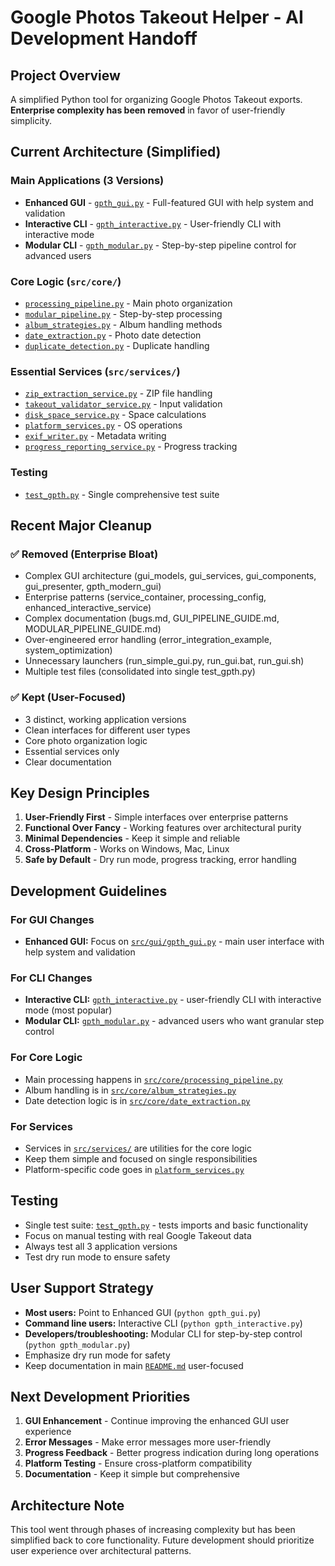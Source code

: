 # Google Photos Takeout Helper - AI Development Handoff

## Project Overview
A simplified Python tool for organizing Google Photos Takeout exports. **Enterprise complexity has been removed** in favor of user-friendly simplicity.

## Current Architecture (Simplified)

### Main Applications (3 Versions)
- **Enhanced GUI** - [`gpth_gui.py`](gpth_gui.py:1) - Full-featured GUI with help system and validation
- **Interactive CLI** - [`gpth_interactive.py`](gpth_interactive.py:1) - User-friendly CLI with interactive mode
- **Modular CLI** - [`gpth_modular.py`](gpth_modular.py:1) - Step-by-step pipeline control for advanced users

### Core Logic (`src/core/`)
- [`processing_pipeline.py`](src/core/processing_pipeline.py:1) - Main photo organization
- [`modular_pipeline.py`](src/core/modular_pipeline.py:1) - Step-by-step processing
- [`album_strategies.py`](src/core/album_strategies.py:1) - Album handling methods
- [`date_extraction.py`](src/core/date_extraction.py:1) - Photo date detection
- [`duplicate_detection.py`](src/core/duplicate_detection.py:1) - Duplicate handling

### Essential Services (`src/services/`)
- [`zip_extraction_service.py`](src/services/zip_extraction_service.py:1) - ZIP file handling
- [`takeout_validator_service.py`](src/services/takeout_validator_service.py:1) - Input validation
- [`disk_space_service.py`](src/services/disk_space_service.py:1) - Space calculations
- [`platform_services.py`](src/services/platform_services.py:1) - OS operations
- [`exif_writer.py`](src/services/exif_writer.py:1) - Metadata writing
- [`progress_reporting_service.py`](src/services/progress_reporting_service.py:1) - Progress tracking

### Testing
- [`test_gpth.py`](test_gpth.py:1) - Single comprehensive test suite

## Recent Major Cleanup

### ✅ Removed (Enterprise Bloat)
- Complex GUI architecture (gui_models, gui_services, gui_components, gui_presenter, gpth_modern_gui)
- Enterprise patterns (service_container, processing_config, enhanced_interactive_service)
- Complex documentation (bugs.md, GUI_PIPELINE_GUIDE.md, MODULAR_PIPELINE_GUIDE.md)
- Over-engineered error handling (error_integration_example, system_optimization)
- Unnecessary launchers (run_simple_gui.py, run_gui.bat, run_gui.sh)
- Multiple test files (consolidated into single test_gpth.py)

### ✅ Kept (User-Focused)
- 3 distinct, working application versions
- Clean interfaces for different user types
- Core photo organization logic
- Essential services only
- Clear documentation

## Key Design Principles

1. **User-Friendly First** - Simple interfaces over enterprise patterns
2. **Functional Over Fancy** - Working features over architectural purity
3. **Minimal Dependencies** - Keep it simple and reliable
4. **Cross-Platform** - Works on Windows, Mac, Linux
5. **Safe by Default** - Dry run mode, progress tracking, error handling

## Development Guidelines

### For GUI Changes
- **Enhanced GUI:** Focus on [`src/gui/gpth_gui.py`](src/gui/gpth_gui.py:1) - main user interface with help system and validation

### For CLI Changes
- **Interactive CLI:** [`gpth_interactive.py`](gpth_interactive.py:1) - user-friendly CLI with interactive mode (most popular)
- **Modular CLI:** [`gpth_modular.py`](gpth_modular.py:1) - advanced users who want granular step control

### For Core Logic
- Main processing happens in [`src/core/processing_pipeline.py`](src/core/processing_pipeline.py:1)
- Album handling is in [`src/core/album_strategies.py`](src/core/album_strategies.py:1)
- Date detection logic is in [`src/core/date_extraction.py`](src/core/date_extraction.py:1)

### For Services
- Services in [`src/services/`](src/services/) are utilities for the core logic
- Keep them simple and focused on single responsibilities
- Platform-specific code goes in [`platform_services.py`](src/services/platform_services.py:1)

## Testing
- Single test suite: [`test_gpth.py`](test_gpth.py:1) - tests imports and basic functionality
- Focus on manual testing with real Google Takeout data
- Always test all 3 application versions
- Test dry run mode to ensure safety

## User Support Strategy
- **Most users:** Point to Enhanced GUI (`python gpth_gui.py`)
- **Command line users:** Interactive CLI (`python gpth_interactive.py`)
- **Developers/troubleshooting:** Modular CLI for step-by-step control (`python gpth_modular.py`)
- Emphasize dry run mode for safety
- Keep documentation in main [`README.md`](README.md:1) user-focused

## Next Development Priorities
1. **GUI Enhancement** - Continue improving the enhanced GUI user experience
2. **Error Messages** - Make error messages more user-friendly
3. **Progress Feedback** - Better progress indication during long operations
4. **Platform Testing** - Ensure cross-platform compatibility
5. **Documentation** - Keep it simple but comprehensive

## Architecture Note
This tool went through phases of increasing complexity but has been simplified back to core functionality. Future development should prioritize user experience over architectural patterns.